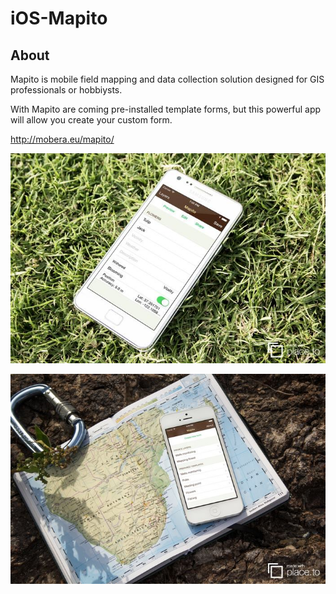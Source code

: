 iOS-Mapito
==========

## About

Mapito is mobile field mapping and data collection solution designed for GIS professionals or hobbiysts.

With Mapito are coming pre-installed template forms, but this powerful app will allow you create your custom form.

http://mobera.eu/mapito/

![](https://raw.githubusercontent.com/jkdubr/iOS-Mapito/master/screens/screen1.jpg)

![](https://raw.githubusercontent.com/jkdubr/iOS-Mapito/master/screens/screen2.jpg)
